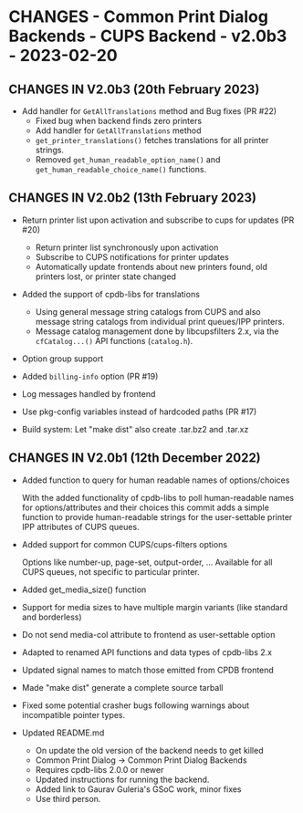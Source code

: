 # CHANGES - Common Print Dialog Backends - CUPS Backend - v2.0b3 - 2023-02-20

## CHANGES IN V2.0b3 (20th February 2023)

- Add handler for `GetAllTranslations` method and Bug fixes (PR #22)
  * Fixed bug when backend finds zero printers
  * Add handler for `GetAllTranslations` method
  * `get_printer_translations()` fetches translations for all printer
    strings.
  * Removed `get_human_readable_option_name()` and
    `get_human_readable_choice_name()` functions.


## CHANGES IN V2.0b2 (13th February 2023)

- Return printer list upon activation and subscribe to cups for
  updates (PR #20)
  * Return printer list synchronously upon activation
  * Subscribe to CUPS notifications for printer updates
  * Automatically update frontends about new printers found, old
    printers lost, or printer state changed

- Added the support of cpdb-libs for translations
  * Using general message string catalogs from CUPS and also message
    string catalogs from individual print queues/IPP printers.
  * Message catalog management done by libcupsfilters 2.x, via the
    `cfCatalog...()` API functions (`catalog.h`).

- Option group support

- Added `billing-info` option (PR #19)

- Log messages handled by frontend

- Use pkg-config variables instead of hardcoded paths (PR #17)

- Build system: Let "make dist" also create .tar.bz2 and .tar.xz


## CHANGES IN V2.0b1 (12th December 2022)

- Added function to query for human readable names of options/choices

  With the added functionality of cpdb-libs to poll human-readable
  names for options/attributes and their choices this commit adds a
  simple function to provide human-readable strings for the
  user-settable printer IPP attributes of CUPS queues.

- Added support for common CUPS/cups-filters options

  Options like number-up, page-set, output-order, ... Available for
  all CUPS queues, not specific to particular printer.

- Added get_media_size() function

- Support for media sizes to have multiple margin variants (like
  standard and borderless)

- Do not send media-col attribute to frontend as user-settable option

- Adapted to renamed API functions and data types of cpdb-libs 2.x

- Updated signal names to match those emitted from CPDB frontend

- Made "make dist" generate a complete source tarball

- Fixed some potential crasher bugs following warnings about
  incompatible pointer types.

- Updated README.md

  + On update the old version of the backend needs to get killed
  + Common Print Dialog -> Common Print Dialog Backends
  + Requires cpdb-libs 2.0.0 or newer
  + Updated instructions for running the backend.
  + Added link to Gaurav Guleria's GSoC work, minor fixes
  + Use third person.
